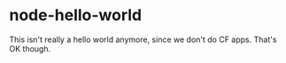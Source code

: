 # node-hello-world

This isn't really a hello world anymore, since we don't do CF apps.
That's OK though.
